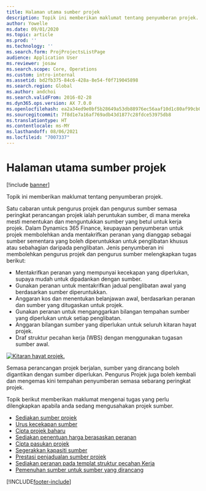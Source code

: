 ```yaml
---
title: Halaman utama sumber projek
description: Topik ini memberikan maklumat tentang penyumberan projek.
author: Yowelle
ms.date: 09/01/2020
ms.topic: article
ms.prod: ''
ms.technology: ''
ms.search.form: ProjProjectsListPage
audience: Application User
ms.reviewer: josaw
ms.search.scope: Core, Operations
ms.custom: intro-internal
ms.assetid: bd2fb375-84c6-428a-8e54-f0f719045898
ms.search.region: Global
ms.author: andchoi
ms.search.validFrom: 2016-02-28
ms.dyn365.ops.version: AX 7.0.0
ms.openlocfilehash: ea2a34ed9e0bf5b28649a53db88976ec56aaf10d1c80af99cb0856250873a2ab
ms.sourcegitcommit: 7f8d1e7a16af769adb43d1877c28fdce53975db8
ms.translationtype: HT
ms.contentlocale: ms-MY
ms.lasthandoff: 08/06/2021
ms.locfileid: "7007337"
---
```

# <a name="project-resourcing-home-page"></a>Halaman utama sumber projek

[!include [banner](../includes/banner.md)]

Topik ini memberikan maklumat tentang penyumberan projek.

Satu cabaran untuk pengurus projek dan pengurus sumber semasa peringkat perancangan projek ialah peruntukan sumber, di mana mereka mesti menentukan dan menguntukkan sumber yang betul untuk kerja projek. Dalam Dynamics 365 Finance, keupayaan penyumberan untuk projek membolehkan anda mentakrifkan peranan yang dianggap sebagai sumber sementara yang boleh diperuntukkan untuk penglibatan khusus atau sebahagian daripada penglibatan. Jenis penyumberan ini membolehkan pengurus projek dan pengurus sumber melengkapkan tugas berikut:

- Mentakrifkan peranan yang mempunyai kecekapan yang diperlukan, supaya mudah untuk dipadankan dengan sumber.
- Gunakan peranan untuk mentakrifkan jadual penglibatan awal yang berdasarkan sumber diperuntukkan.
- Anggaran kos dan menentukan belanjawan awal, berdasarkan peranan dan sumber yang ditugaskan untuk projek.
- Gunakan peranan untuk menganggarkan bilangan tempahan sumber yang diperlukan untuk setiap penglibatan.
- Anggaran bilangan sumber yang diperlukan untuk seluruh kitaran hayat projek.
- Draf struktur pecahan kerja (WBS) dengan menggunakan tugasan sumber awal.

[![Kitaran hayat projek.](./media/projectresourcing02-1024x812.jpg)](./media/projectresourcing02.jpg)

Semasa perancangan projek berjalan, sumber yang dirancang boleh digantikan dengan sumber diperlukan. Pengurus Projek juga boleh kembali dan mengemas kini tempahan penyumberan semasa sebarang peringkat projek.

Topik berikut memberikan maklumat mengenai tugas yang perlu dilengkapkan apabila anda sedang mengusahakan projek sumber.

- [Sediakan sumber projek](set-up-project-resources.md)
- [Urus kecekapan sumber](manage-resource-competencies.md)
- [Cipta projek baharu](create-new-project.md)
- [Sediakan penentuan harga berasaskan peranan](set-up-role-based-pricing.md)
- [Cipta pasukan projek](create-project-team.md)
- [Segerakkan kapasiti sumber](synchronize-resource-capacity.md)
- [Prestasi penjadualan sumber projek](project-scheduling-performance.md)
- [Sediakan peranan pada templat struktur pecahan Kerja](set-up-roles-wbs-template.md)
- [Pemenuhan sumber untuk sumber yang dirancang](resource-fulfillment-planned-resources.md)


[!INCLUDE[footer-include](../includes/footer-banner.md)]